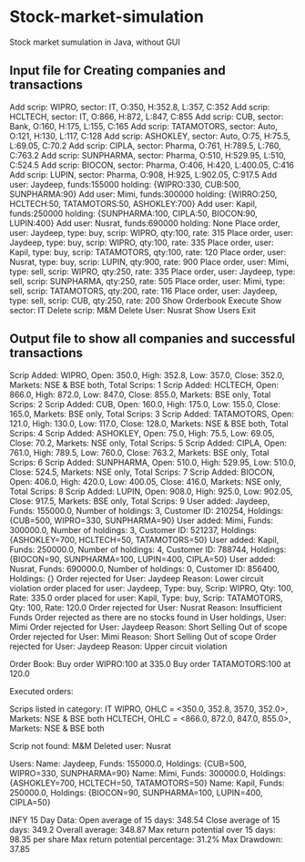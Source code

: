 # Stock-market-simulation
Stock market sumulation in Java, without GUI

## Input file for Creating companies and transactions
Add scrip: WIPRO, sector: IT, O:350, H:352.8, L:357, C:352
Add scrip: HCLTECH, sector: IT, O:866, H:872, L:847, C:855
Add scrip: CUB, sector: Bank, O:160, H:175, L:155, C:165
Add scrip: TATAMOTORS, sector: Auto, O:121, H:130, L:117, C:128
Add scrip: ASHOKLEY, sector: Auto, O:75, H:75.5, L:69.05, C:70.2
Add scrip: CIPLA, sector: Pharma, O:761, H:789.5, L:760, C:763.2
Add scrip: SUNPHARMA, sector: Pharma, O:510, H:529.95, L:510, C:524.5
Add scrip: BIOCON, sector: Pharma, O:406, H:420, L:400.05, C:416
Add scrip: LUPIN, sector: Pharma, O:908, H:925, L:902.05, C:917.5
Add user: Jaydeep, funds:155000 holding: {WIPRO:330, CUB:500, SUNPHARMA:90}
Add user: Mimi, funds:300000 holding: {WIRRO:250, HCLTECH:50, TATAMOTORS:50, ASHOKLEY:700}
Add user: Kapil, funds:250000 holding: {SUNPHARMA:100, CIPLA:50, BIOCON:90, LUPIN:400}
Add user: Nusrat, funds:690000 holding: None
Place order, user: Jaydeep, type: buy, scrip: WIPRO, qty:100, rate: 315
Place order, user: Jaydeep, type: buy, scrip: WIPRO, qty:100, rate: 335
Place order, user: Kapil, type: buy, scrip: TATAMOTORS, qty:100, rate: 120
Place order, user: Nusrat, type: buy, scrip: LUPIN, qty:900, rate: 900
Place order, user: Mimi, type: sell, scrip: WIPRO, qty:250, rate: 335
Place order, user: Jaydeep, type: sell, scrip: SUNPHARMA, qty:250, rate: 505
Place order, user: Mimi, type: sell, scrip: TATAMOTORS, qty:200, rate: 116
Place order, user: Jaydeep, type: sell, scrip: CUB, qty:250, rate: 200
Show Orderbook
Execute
Show sector: IT
Delete scrip: M&M
Delete User: Nusrat
Show Users
Exit

## Output file to show all companies and successful transactions

Scrip Added: WIPRO, Open: 350.0, High: 352.8, Low: 357.0, Close: 352.0, Markets: NSE & BSE both, Total Scrips: 1
Scrip Added: HCLTECH, Open: 866.0, High: 872.0, Low: 847.0, Close: 855.0, Markets: BSE only, Total Scrips: 2
Scrip Added: CUB, Open: 160.0, High: 175.0, Low: 155.0, Close: 165.0, Markets: BSE only, Total Scrips: 3
Scrip Added: TATAMOTORS, Open: 121.0, High: 130.0, Low: 117.0, Close: 128.0, Markets: NSE & BSE both, Total Scrips: 4
Scrip Added: ASHOKLEY, Open: 75.0, High: 75.5, Low: 69.05, Close: 70.2, Markets: NSE only, Total Scrips: 5
Scrip Added: CIPLA, Open: 761.0, High: 789.5, Low: 760.0, Close: 763.2, Markets: BSE only, Total Scrips: 6
Scrip Added: SUNPHARMA, Open: 510.0, High: 529.95, Low: 510.0, Close: 524.5, Markets: NSE only, Total Scrips: 7
Scrip Added: BIOCON, Open: 406.0, High: 420.0, Low: 400.05, Close: 416.0, Markets: NSE only, Total Scrips: 8
Scrip Added: LUPIN, Open: 908.0, High: 925.0, Low: 902.05, Close: 917.5, Markets: BSE only, Total Scrips: 9
User added: Jaydeep, Funds: 155000.0, Number of holdings: 3, Customer ID: 210254, Holdings: {CUB=500, WIPRO=330, SUNPHARMA=90}
User added: Mimi, Funds: 300000.0, Number of holdings: 3, Customer ID: 521237, Holdings: {ASHOKLEY=700, HCLTECH=50, TATAMOTORS=50}
User added: Kapil, Funds: 250000.0, Number of holdings: 4, Customer ID: 788744, Holdings: {BIOCON=90, SUNPHARMA=100, LUPIN=400, CIPLA=50}
User added: Nusrat, Funds: 690000.0, Number of holdings: 0, Customer ID: 856400, Holdings: {}
Order rejected for User: Jaydeep Reason: Lower circuit violation
order placed for user: Jaydeep, Type: buy, Scrip: WIPRO, Qty: 100, Rate: 335.0
order placed for user: Kapil, Type: buy, Scrip: TATAMOTORS, Qty: 100, Rate: 120.0
Order rejected for User: Nusrat Reason: Insufficient Funds
Order rejected as there are no stocks found in User holdings, User: Mimi
Order rejected for User: Jaydeep Reason: Short Selling Out of scope
Order rejected for User: Mimi Reason: Short Selling Out of scope
Order rejected for User: Jaydeep Reason: Upper circuit violation

Order Book:
Buy order WIPRO:100 at 335.0
Buy order TATAMOTORS:100 at 120.0

Executed orders:

Scrips listed in category: IT
WIPRO, OHLC = <350.0, 352.8, 357.0, 352.0>, Markets: NSE & BSE both
HCLTECH, OHLC = <866.0, 872.0, 847.0, 855.0>, Markets: NSE & BSE both

Scrip not found: M&M
Deleted user: Nusrat

Users:
Name: Jaydeep, Funds: 155000.0, Holdings: {CUB=500, WIPRO=330, SUNPHARMA=90}
Name: Mimi, Funds: 300000.0, Holdings: {ASHOKLEY=700, HCLTECH=50, TATAMOTORS=50}
Name: Kapil, Funds: 250000.0, Holdings: {BIOCON=90, SUNPHARMA=100, LUPIN=400, CIPLA=50}

INFY 15 Day Data:
Open average of 15 days: 348.54
Close average of 15 days: 349.2
Overall average: 348.87
Max return potential over 15 days: 98.35 per share
Max return potential percentage: 31.2%
Max Drawdown: 37.85

